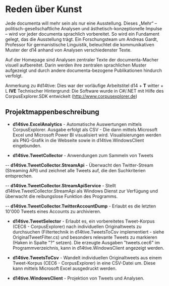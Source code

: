 # Reden über Kunst
Jede documenta will mehr sein als nur eine Ausstellung. Dieses „Mehr“ – politisch-gesellschaftliche Analysen und ästhetisch-konzeptionelle Impulse – wird vor jeder documenta sprachlich vorbereitet. So wird ein Fundament gelegt, das die Ausstellung trägt. Ein Forschungsteam um Andreas Gardt, Professor für germanistische Linguistik, beleuchtet die kommunikativen Muster der d14 anhand von Analysen verschiedenster Texte.

Auf der Homepage sind Analysen zentraler Texte der documenta-Macher visuell aufbereitet. Darin werden ihre zentralen sprachlichen Muster aufgezeigt und durch andere documenta-bezogene Publikationen hindurch verfolgt.

Anmerkung zu #d14tive: Dies war der vorläufige Arbeitstitel d14 + __T__ witter + L __IVE__
Technischer Hintergrund: Die Software wurde in C#/.NET mit Hilfe des CorpusExplorer.SDK entwickelt (http://www.corpusexplorer.de)

## Projektmappenbeschreibung

- __d14tive.ExcelAnalytics__ - Automatische Auswertungen mittels CorpusExplorer. Ausgabe erfolgt als CSV - Die dann mittels Microsoft Excel und Microsoft Power BI visualisiert wird. Visualisierungen werden als PNG-Grafik in die Webseite sowie in d14tive.WindowsClient eingebunden.

- __d14tive.TweetCollector__ - Anwendungen zum Sammeln von Tweets

-- __d14tive.TweetCollector.StreamApi__ - Überwacht den Twitter-Stream (Streaming API) und zeichnet alle Tweets auf, die den Suchkriterien entsprechen.

-- __d14tive.TweetCollector.StreamApiService__ - Stellt d14tive.TweetCollector.StreamApi als Windows Dienst zur Verfügung und überwacht die reibungslose Funktion des Programms.

-- __d14tive.TweetCollector.TwitterAccountDump__ - Erlaubt es die letzten 10'000 Tweets eines Accounts zu archivieren.

- __d14tive.TweetSelector__ - Erlaubt es, ein vorbereitetes Tweet-Korpus (CEC6 - CorpusExplorer) nach individuellen Originaltweets zu durchsuchen (Filtertechnik in d14tive.TweetsToCsv implementiert - siehe OriginalTweetFilter.cs) und besonders relevante Tweets zu markieren (Haken in Spalte "?" setzen). Die erzeugte Ausgaben "tweets.cec6" im Programmverzeichnis, kann in d14tive.WindowsClient angezeigt werden.

- __d14tive.TweetsToCsv__ - Wandelt individuellen Originaltweets aus einem Tweet-Korpus (CEC6 - CorpusExplorer) in eine CSV-Datei um. Diese kann mittels Microsoft Excel ausgedruckt werden.

- __d14tive.WindowsClient__ - Projektion von Tweets und Analysen.
